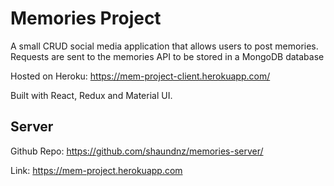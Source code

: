 # Memories Project
A small CRUD social media application that allows users to post memories. Requests are sent to the memories API to be stored in a MongoDB database

Hosted on Heroku: https://mem-project-client.herokuapp.com/

Built with React, Redux and Material UI.

## Server
Github Repo: https://github.com/shaundnz/memories-server/

Link: https://mem-project.herokuapp.com
